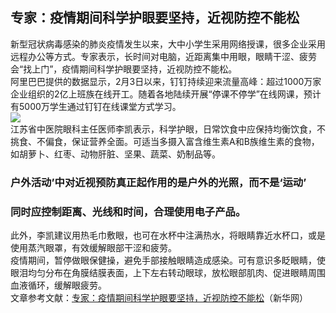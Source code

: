 ## 专家：疫情期间科学护眼要坚持，近视防控不能松  
新型冠状病毒感染的肺炎疫情发生以来，大中小学生采用网络授课，很多企业采用远程办公等方式。专家表示，长时间对电脑，近距离集中用眼，眼睛干涩、疲劳会“找上门”，疫情期间科学护眼要坚持，近视防控不能松。  
阿里巴巴提供的数据显示，2月3日以来，钉钉持续迎来流量高峰：超过1000万家企业组织的2亿上班族在线开工。随着各地陆续开展“停课不停学”在线网课，预计有5000万学生通过钉钉在线课堂方式学习。  
![](http://cdncms.v-keep.cn/wp-content/uploads/2020/02/u19588611692322698002fm11gp0-1024x525.jpg)  
江苏省中医院眼科主任医师李凯表示，科学护眼，日常饮食中应保持均衡饮食，不挑食、不偏食，保证营养全面。可适当多摄入富含维生素A和B族维生素的食物，如胡萝卜、红枣、动物肝脏、坚果、蔬菜、奶制品等。  
### 户外活动’中对近视预防真正起作用的是户外的光照，而不是‘运动’  
### 同时应控制距离、光线和时间，合理使用电子产品。  
此外，李凯建议用热毛巾敷眼，也可在水杯中注满热水，将眼睛靠近水杯口，或是使用蒸汽眼罩，有效缓解眼部干涩和疲劳。  
疫情期间，暂停做眼保健操，避免手部接触眼睛造成感染。可有意识多眨眼睛，使眼泪均匀分布在角膜结膜表面，上下左右转动眼球，放松眼部肌肉、促进眼睛周围血液循环，缓解眼疲劳。  
文章参考文献：<a href="http://www.js.xinhuanet.com/2020-02/17/c_1125586076.htm">专家：疫情期间科学护眼要坚持，近视防控不能松</a>（新华网）  
